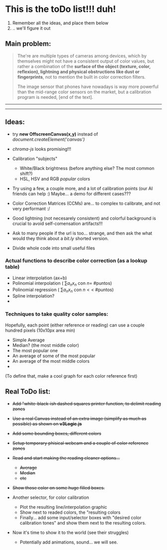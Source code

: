 # This is the toDo list!!! duh!

1. Remember all the ideas, and place them below
2. .. we'll figure it out

## Main problem:
> The're are multiple types of cameras among devices, which by themselves might not have a consistent output of color values, but rather a combination of the **surface of the object (texture, color, reflexion), lightning and physical obstructions like dust or fingerprints**, not to mention the built in color correction filters.
>
> The image sensor that phones have nowadays is way more powerful than the mid-range color sensors on the market, but a calibration program is needed, [end of the text].

---
---

## Ideas:

- try **new OffscreenCanvas(x,y)** instead of *document.createElement('canvas')* 
- *chroma-js* looks promising!!! 

- Calibration "subjects"
    - White/Black brightness (before anything else? The most common shift?)
    - HSL, HSV and RGB *popular* colors
- Try using a few, a couple more, and a lot of calibration points (our AI friends can help :)
Maybe... a demo for different cases??? 
- Color Correction Matrices (CCMs) are... to complex to calibrate, and not very performant :/
- Good lightning (not necesarely consistent) and colorful background is crucial to avoid self-comensation artifacts!!!
- Ask to many people if the url is too... strange, and then ask the what would they think about a *bit.ly* shorted version.
- Divide whole code into small useful files

### Actual functions to describe color correction (as a lookup table)

- Linear interpolation (ax+b)
- Polinomial interpolation ( $\sum a_n x_n$ con $n=$ #puntos)
- Polinomial regression ( $\sum a_n x_n$ con $n<<$ #puntos) 
- Spline interpolation? 
- 

### Techniques to take quality color samples:

Hopefully, each point (either reference or reading) can use a couple hundred pixels (10x10px area min)

- Simple Average
- Median? (the most middle color)
- The most popular one
- An average of some of the most popular
- An average of the most middle colors
- 

(To define that, make a cool graph for each color reference first)

## Real ToDo list:

* ~~Add "white-black-ish dashed squares printer function, to delimit reading zones~~
* ~~Use a real Canvas instead of an extra image (simplify as much as possible) as shown on **v3Logic.js**~~
* ~~Add some bounding boxes, different colors~~
* ~~Setup temporary phisical webcam and a couple of color reference zones~~
* ~~Read and start making the reading cleaner options...~~
    * ~~Average~~
    * ~~Median~~
    * ~~etc~~
* ~~Show those color on some huge filled boxes.~~
* Another selector, for color calibration
    * Plot the resulting line/interpolation graphic
    * Show next to readed colors, the "resulting colors
    * Finally... add some input/selector boxes with "desired color calibration tones" and 
    show them next to the resulting colors.

* Now it's time to show it to the world (see their struggles)
    * Potentially add animations, sound... we will see. 
